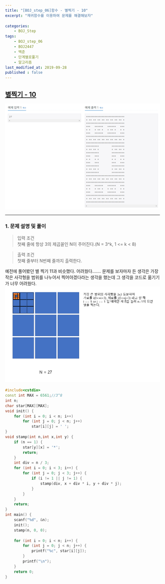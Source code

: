 ```yaml
---
title: "[BOJ_step_06]함수 - 별찍기 - 10"
excerpt: "재귀함수를 이용하여 문제를 해결해보자"

categories:
    - BOJ_Step
tags:
    - BOJ_step_06
    - BOJ2447
    - 백준
    - 단계별로풀기
    - 알고리즘
last_modified_at: 2019-09-28
published : false
---  
```

## [별찍기 - 10](https://www.acmicpc.net/problem/2447)  
  
[![예제](/assets/BOJ-step/BOJ-Step06-05-img01.PNG)](/assets/BOJ-step/BOJ-Step06-05-img01.PNG)  
***
### 1. 문제 설명 및 풀이  
>입력 조건  
>첫째 줄에 항상 3의 제곱꼴인 N이 주어진다.(N = 3^k, 1 <= k < 8)
  
>출력 조건  
>첫째 줄부터 N번째 줄까지 출력한다.
  
예전에 풀어봤던 별 찍기 11과 비슷했다. 어려웠다....... 문제를 보자마자 든 생각은 가장 작은 사각형을 범위를 나누어서 찍어야겠다라는 생각을 했는데 그 생각을 코드로 옮기기가 너무 어려웠다.  
[![설명](/assets/BOJ-step/BOJ-Step06-05-img02.PNG)](/assets/BOJ-step/BOJ-Step06-05-img02.PNG)
  
```cpp
#include<cstdio>
const int MAX = 6561;//3^8
int n;
char star[MAX][MAX];
void init() {
	for (int i = 0; i < n; i++)
		for (int j = 0; j < n; j++)
			star[i][j] = ' ';
}
void stamp(int n,int x,int y) {
	if (n == 1) {
		star[y][x] = '*';
		return;
	}
	int div = n / 3;
	for (int i = 0; i < 3; i++) {
		for (int j = 0; j < 3; j++) {
			if (i != 1 || j != 1) {
				stamp(div, x + div * i, y + div * j);
			}
		}
	}
	return;
}
int main() {
	scanf("%d", &n);
	init();
	stamp(n, 0, 0);
	
	for (int i = 0; i < n; i++) {
		for (int j = 0; j < n; j++) {
			printf("%c", star[i][j]);
		}
		printf("\n");
	}
	return 0;
}
```  